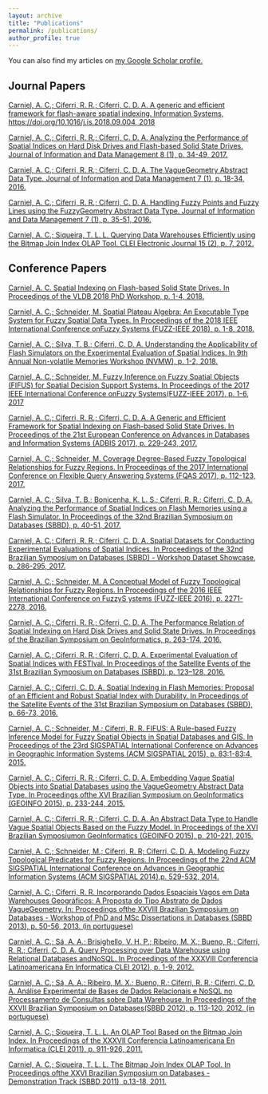 ```yaml
---
layout: archive
title: "Publications"
permalink: /publications/
author_profile: true
---
```


You can also find my articles on <u><a href="{{author.googlescholar}}">my Google Scholar profile</a>.</u>

## Journal Papers

[Carniel, A. C.; Ciferri, R. R.; Ciferri, C. D. A. A generic and efficient framework for flash-aware spatial indexing. Information Systems, https://doi.org/10.1016/j.is.2018.09.004, 2018](https://www.sciencedirect.com/science/article/abs/pii/S0306437918300899)

[Carniel, A. C.; Ciferri, R. R.; Ciferri, C. D. A. Analyzing the Performance of Spatial Indices on Hard Disk Drives and Flash-based Solid State Drives. Journal of Information and Data Management 8 (1), p. 34-49, 2017.](https://seer.ufmg.br/index.php/jidm/article/view/4579)

[Carniel, A. C.; Ciferri, R. R.; Ciferri, C. D. A. The VagueGeometry Abstract Data Type. Journal of Information and Data Management 7 (1), p. 18-34, 2016.](https://seer.ufmg.br/index.php/jidm/article/view/1367/2645)

[Carniel, A. C.; Ciferri, R. R.; Ciferri, C. D. A. Handling Fuzzy Points and Fuzzy Lines using the FuzzyGeometry Abstract Data Type. Journal of Information and Data Management 7 (1), p. 35-51, 2016.](https://seer.ufmg.br/index.php/jidm/article/view/1368/2646)

[Carniel, A. C.; Siqueira, T. L. L. Querying Data Warehouses Efficiently using the Bitmap Join Index OLAP Tool. CLEI Electronic Journal 15 (2), p. 7, 2012.](http://www2.clei.org/cleiej/paper.php?id=243)

## Conference Papers

[Carniel, A. C. Spatial Indexing on Flash-based Solid State Drives. In Proceedings of the VLDB 2018 PhD Workshop, p. 1-4, 2018.](http://ceur-ws.org/Vol-2175/paper09.pdf)

[Carniel, A. C.; Schneider, M. Spatial Plateau Algebra: An Executable Type System for Fuzzy Spatial Data Types. In Proceedings of the 2018 IEEE International Conference onFuzzy Systems (FUZZ-IEEE 2018), p. 1-8, 2018.](https://ieeexplore.ieee.org/document/8491565)

[Carniel, A. C.; Silva, T. B.; Ciferri, C. D. A. Understanding the Applicability of Flash Simulators on the Experimental Evaluation of Spatial Indices. In 9th Annual Non-volatile Memories Workshop (NVMW), p. 1-2, 2018.](https://www.researchgate.net/publication/327424917_Understanding_the_Applicability_of_Flash_Simulators_on_the_Experimental_Evaluation_of_Spatial_Indices)

[Carniel, A. C.; Schneider, M. Fuzzy Inference on Fuzzy Spatial Objects (FIFUS) for Spatial Decision Support Systems. In Proceedings of the 2017 IEEE International Conference onFuzzy Systems(FUZZ-IEEE 2017), p. 1-6, 2017](https://ieeexplore.ieee.org/document/8015707)

[Carniel, A. C.; Ciferri, R. R.; Ciferri, C. D. A. A Generic and Efficient Framework for Spatial Indexing on Flash-based Solid State Drives. In Proceedings of the 21st European Conference on Advances in Databases and Information Systems (ADBIS 2017), p. 229-243, 2017.](https://link.springer.com/chapter/10.1007/978-3-319-66917-5_16)

[Carniel, A. C.; Schneider, M. Coverage Degree-Based Fuzzy Topological Relationships for Fuzzy Regions. In Proceedings of the 2017 International Conference on Flexible Query Answering Systems (FQAS 2017), p. 112-123, 2017.](https://link.springer.com/chapter/10.1007/978-3-319-59692-1_10)

[Carniel, A. C.; Silva, T. B.; Bonicenha, K. L. S.; Ciferri, R. R.; Ciferri, C. D. A. Analyzing the Performance of Spatial Indices on Flash Memories using a Flash Simulator. In Proceedings of the 32nd Brazilian Symposium on Databases (SBBD), p. 40-51, 2017.](http://www.lbd.dcc.ufmg.br/colecoes/sbbd/2017/003.pdf)

[Carniel, A. C.; Ciferri, R. R.; Ciferri, C. D. A. Spatial Datasets for Conducting Experimental Evaluations of Spatial Indices. In Proceedings of the 32nd Brazilian Symposium on Databases (SBBD) - Workshop Dataset Showcase, p. 286-295, 2017.](https://www.researchgate.net/publication/320270968_Spatial_Datasets_for_Conducting_Experimental_Evaluations_of_Spatial_Indices)

[Carniel, A. C.; Schneider, M. A Conceptual Model of Fuzzy Topological Relationships for Fuzzy Regions. In Proceedings of the 2016 IEEE International Conference on FuzzyS ystems (FUZZ-IEEE 2016), p. 2271-2278, 2016.](https://ieeexplore.ieee.org/document/7737976)

[Carniel, A. C.; Ciferri, R. R.; Ciferri, C. D. A. The Performance Relation of Spatial Indexing on Hard Disk Drives and Solid State Drives. In Proceedings of the Brazilian Symposium on GeoInformatics, p. 263-174, 2016.](https://www.researchgate.net/publication/311258275_The_Performance_Relation_of_Spatial_Indexing_on_Hard_Disk_Drives_and_Solid_State_Drives)

[Carniel, A. C.; Ciferri, R. R.; Ciferri, C. D. A. Experimental Evaluation of Spatial Indices with FESTIval. In Proceedings of the Satellite Events of the 31st Brazilian Symposium on Databases (SBBD), p. 123–128, 2016.](https://www.researchgate.net/publication/310295040_Experimental_Evaluation_of_Spatial_Indices_with_FESTIval)

[Carniel, A. C.; Ciferri, C. D. A. Spatial Indexing in Flash Memories: Proposal of an Efficient and Robust Spatial Index with Durability. In Proceedings of the Satellite Events of the 31st Brazilian Symposium on Databases (SBBD), p. 66-73, 2016.](http://sbbd2016.fpc.ufba.br/sbbd2016/wtdbd/wtdbd-2016_paper_8.pdf)

[Carniel, A. C.; Schneider, M.; Ciferri, R. R. FIFUS: A Rule-based Fuzzy Inference Model for Fuzzy Spatial Objects in Spatial Databases and GIS. In Proceedings of the 23rd SIGSPATIAL International Conference on Advances in Geographic Information Systems (ACM SIGSPATIAL 2015), p. 83:1-83:4, 2015.](https://dl.acm.org/citation.cfm?id=2820874) 

[Carniel, A. C.; Ciferri, R. R.; Ciferri, C. D. A. Embedding Vague Spatial Objects into Spatial Databases using the VagueGeometry Abstract Data Type. In Proceedings ofthe XVI Brazilian Symposium on GeoInformatics (GEOINFO 2015), p. 233-244, 2015.](http://mtc-m16c.sid.inpe.br/col/sid.inpe.br/mtc-m16c/2015/12.10.18.26/doc/proceedings2015_p23.pdf)

[Carniel, A. C.; Ciferri, R. R.; Ciferri, C. D. A. An Abstract Data Type to Handle Vague Spatial Objects Based on the Fuzzy Model. In Proceedings of the XVI Brazilian Symposiumon GeoInformatics (GEOINFO 2015), p. 210-221, 2015.](http://mtc-m16c.sid.inpe.br/col/sid.inpe.br/mtc-m16c/2015/12.10.18.17/doc/proceedings2015_p21.pdf)

[Carniel, A. C.; Schneider, M.; Ciferri, R. R; Ciferri, C. D. A. Modeling Fuzzy Topological Predicates for Fuzzy Regions. In Proceedings of the 22nd ACM SIGSPATIAL International Conference on Advances in Geographic Information Systems (ACM SIGSPATIAL 2014),p. 529-532, 2014.](https://dl.acm.org/citation.cfm?doid=2666310.2666497)

[Carniel, A. C.; Ciferri, R. R. Incorporando Dados Espaciais Vagos em Data Warehouses Geográficos: A Proposta do Tipo Abstrato de Dados VagueGeometry. In: Proceedings ofthe XXVIII Brazilian Symposium on Databases - Workshop of PhD and MSc Dissertations in Databases (SBBD 2013), p. 50-56, 2013. (in portuguese)](https://www.researchgate.net/publication/274837138_Incorporando_Dados_Espaciais_Vagos_em_Data_Warehouses_Geograficos_A_Proposta_do_Tipo_Abstrato_de_Dados_VagueGeometry)

[Carniel, A. C.; Sá, A. A.; Brisighello, V. H. P.; Ribeiro, M. X.; Bueno, R.; Ciferri, R. R.; Ciferri, C. D. A. Query Processing over Data Warehouse using Relational Databases andNoSQL. In Proceedings of the XXXVIII Conferencia Latinoamericana En Informatica CLEI 2012), p. 1-9, 2012.](https://ieeexplore.ieee.org/document/6427228)

[Carniel, A. C.; Sá, A. A.; Ribeiro, M. X.; Bueno, R.; Ciferri, R. R.; Ciferri, C. D. A. Análise Experimental de Bases de Dados Relacionais e NoSQL no Processamento de Consultas sobre Data Warehouse. In Proceedings of the XXVII Brazilian Symposium on Databases(SBBD 2012), p. 113-120, 2012. (in portuguese)](https://www.researchgate.net/publication/274837090_Analise_Experimental_de_Bases_de_Dados_Relacionais_e_NoSQL_no_Processamento_de_Consultas_sobre_Data_Warehouse)

[Carniel, A. C.; Siqueira, T. L. L. An OLAP Tool Based on the Bitmap Join Index. In Proceedings of the XXXVII Conferencia Latinoamericana En Informatica (CLEI 2011), p. 911-926, 2011.](https://www.researchgate.net/publication/274837012_An_OLAP_Tool_Based_on_the_Bitmap_Join_Index)

[Carniel, A. C.; Siqueira, T. L. L. The Bitmap Join Index OLAP Tool. In Proceedings ofthe XXVI Brazilian Symposium on Databases - Demonstration Track (SBBD 2011), p.13-18, 2011.](https://www.researchgate.net/publication/267207155_The_Bitmap_Join_Index_OLAP_Tool)



